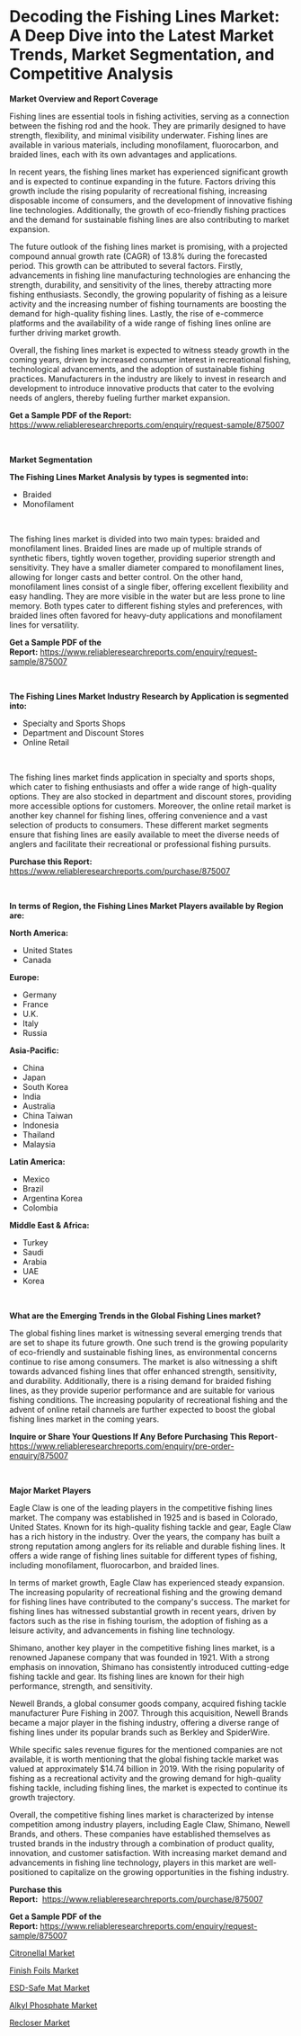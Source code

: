<p><h1>Decoding the Fishing Lines Market: A Deep Dive into the Latest Market Trends, Market Segmentation, and Competitive Analysis</h1></p><p><strong>Market Overview and Report Coverage</strong></p>
<p><p>Fishing lines are essential tools in fishing activities, serving as a connection between the fishing rod and the hook. They are primarily designed to have strength, flexibility, and minimal visibility underwater. Fishing lines are available in various materials, including monofilament, fluorocarbon, and braided lines, each with its own advantages and applications.</p><p>In recent years, the fishing lines market has experienced significant growth and is expected to continue expanding in the future. Factors driving this growth include the rising popularity of recreational fishing, increasing disposable income of consumers, and the development of innovative fishing line technologies. Additionally, the growth of eco-friendly fishing practices and the demand for sustainable fishing lines are also contributing to market expansion.</p><p>The future outlook of the fishing lines market is promising, with a projected compound annual growth rate (CAGR) of 13.8% during the forecasted period. This growth can be attributed to several factors. Firstly, advancements in fishing line manufacturing technologies are enhancing the strength, durability, and sensitivity of the lines, thereby attracting more fishing enthusiasts. Secondly, the growing popularity of fishing as a leisure activity and the increasing number of fishing tournaments are boosting the demand for high-quality fishing lines. Lastly, the rise of e-commerce platforms and the availability of a wide range of fishing lines online are further driving market growth.</p><p>Overall, the fishing lines market is expected to witness steady growth in the coming years, driven by increased consumer interest in recreational fishing, technological advancements, and the adoption of sustainable fishing practices. Manufacturers in the industry are likely to invest in research and development to introduce innovative products that cater to the evolving needs of anglers, thereby fueling further market expansion.</p></p>
<p><strong>Get a Sample PDF of the Report:</strong> <a href="https://www.reliableresearchreports.com/enquiry/request-sample/875007">https://www.reliableresearchreports.com/enquiry/request-sample/875007</a></p>
<p>&nbsp;</p>
<p><strong>Market Segmentation</strong></p>
<p><strong>The Fishing Lines Market Analysis by types is segmented into:</strong></p>
<p><ul><li>Braided</li><li>Monofilament</li></ul></p>
<p>&nbsp;</p>
<p><p>The fishing lines market is divided into two main types: braided and monofilament lines. Braided lines are made up of multiple strands of synthetic fibers, tightly woven together, providing superior strength and sensitivity. They have a smaller diameter compared to monofilament lines, allowing for longer casts and better control. On the other hand, monofilament lines consist of a single fiber, offering excellent flexibility and easy handling. They are more visible in the water but are less prone to line memory. Both types cater to different fishing styles and preferences, with braided lines often favored for heavy-duty applications and monofilament lines for versatility.</p></p>
<p><strong>Get a Sample PDF of the Report:</strong>&nbsp;<a href="https://www.reliableresearchreports.com/enquiry/request-sample/875007">https://www.reliableresearchreports.com/enquiry/request-sample/875007</a></p>
<p>&nbsp;</p>
<p><strong>The Fishing Lines Market Industry Research by Application is segmented into:</strong></p>
<p><ul><li>Specialty and Sports Shops</li><li>Department and Discount Stores</li><li>Online Retail</li></ul></p>
<p>&nbsp;</p>
<p><p>The fishing lines market finds application in specialty and sports shops, which cater to fishing enthusiasts and offer a wide range of high-quality options. They are also stocked in department and discount stores, providing more accessible options for customers. Moreover, the online retail market is another key channel for fishing lines, offering convenience and a vast selection of products to consumers. These different market segments ensure that fishing lines are easily available to meet the diverse needs of anglers and facilitate their recreational or professional fishing pursuits.</p></p>
<p><strong>Purchase this Report:</strong>&nbsp; <a href="https://www.reliableresearchreports.com/purchase/875007">https://www.reliableresearchreports.com/purchase/875007</a></p>
<p>&nbsp;</p>
<p><strong>In terms of Region, the Fishing Lines Market Players available by Region are:</strong></p>
<p>
    <p> <strong> North America: </strong>
        <ul>
            <li>United States</li>
            <li>Canada</li>
        </ul>
        </p> 
    <p> <strong> Europe: </strong>
        <ul>
            <li>Germany</li>
            <li>France</li>
            <li>U.K.</li>
            <li>Italy</li>
            <li>Russia</li>
        </ul>
        </p> 
    <p> <strong> Asia-Pacific: </strong>
        <ul>
            <li>China</li>
            <li>Japan</li>
            <li>South Korea</li>
            <li>India</li>
            <li>Australia</li>
            <li>China Taiwan</li>
            <li>Indonesia</li>
            <li>Thailand</li>
            <li>Malaysia</li>
        </ul>
        </p> 
    <p> <strong> Latin America: </strong>
        <ul>
            <li>Mexico</li>
            <li>Brazil</li>
            <li>Argentina Korea</li>
            <li>Colombia</li>
        </ul>
        </p> 
    <p> <strong> Middle East & Africa: </strong>
        <ul>
            <li>Turkey</li>
            <li>Saudi</li>
            <li>Arabia</li>
            <li>UAE</li>
            <li>Korea</li>
        </ul>
    </p>
    </p>
<p>&nbsp;</p>
<p><strong>What are the Emerging Trends in the Global Fishing Lines market?</strong></p>
<p><p>The global fishing lines market is witnessing several emerging trends that are set to shape its future growth. One such trend is the growing popularity of eco-friendly and sustainable fishing lines, as environmental concerns continue to rise among consumers. The market is also witnessing a shift towards advanced fishing lines that offer enhanced strength, sensitivity, and durability. Additionally, there is a rising demand for braided fishing lines, as they provide superior performance and are suitable for various fishing conditions. The increasing popularity of recreational fishing and the advent of online retail channels are further expected to boost the global fishing lines market in the coming years.</p></p>
<p><strong>Inquire or Share Your Questions If Any Before Purchasing This Report</strong>- <a href="https://www.reliableresearchreports.com/enquiry/pre-order-enquiry/875007">https://www.reliableresearchreports.com/enquiry/pre-order-enquiry/875007</a></p>
<p>&nbsp;</p>
<p><strong>Major Market Players</strong></p>
<p><p>Eagle Claw is one of the leading players in the competitive fishing lines market. The company was established in 1925 and is based in Colorado, United States. Known for its high-quality fishing tackle and gear, Eagle Claw has a rich history in the industry. Over the years, the company has built a strong reputation among anglers for its reliable and durable fishing lines. It offers a wide range of fishing lines suitable for different types of fishing, including monofilament, fluorocarbon, and braided lines.</p><p>In terms of market growth, Eagle Claw has experienced steady expansion. The increasing popularity of recreational fishing and the growing demand for fishing lines have contributed to the company's success. The market for fishing lines has witnessed substantial growth in recent years, driven by factors such as the rise in fishing tourism, the adoption of fishing as a leisure activity, and advancements in fishing line technology.</p><p>Shimano, another key player in the competitive fishing lines market, is a renowned Japanese company that was founded in 1921. With a strong emphasis on innovation, Shimano has consistently introduced cutting-edge fishing tackle and gear. Its fishing lines are known for their high performance, strength, and sensitivity.</p><p>Newell Brands, a global consumer goods company, acquired fishing tackle manufacturer Pure Fishing in 2007. Through this acquisition, Newell Brands became a major player in the fishing industry, offering a diverse range of fishing lines under its popular brands such as Berkley and SpiderWire.</p><p>While specific sales revenue figures for the mentioned companies are not available, it is worth mentioning that the global fishing tackle market was valued at approximately $14.74 billion in 2019. With the rising popularity of fishing as a recreational activity and the growing demand for high-quality fishing tackle, including fishing lines, the market is expected to continue its growth trajectory.</p><p>Overall, the competitive fishing lines market is characterized by intense competition among industry players, including Eagle Claw, Shimano, Newell Brands, and others. These companies have established themselves as trusted brands in the industry through a combination of product quality, innovation, and customer satisfaction. With increasing market demand and advancements in fishing line technology, players in this market are well-positioned to capitalize on the growing opportunities in the fishing industry.</p></p>
<p><strong>Purchase this Report:</strong>&nbsp;&nbsp;<a href="https://www.reliableresearchreports.com/purchase/875007">https://www.reliableresearchreports.com/purchase/875007</a></p>
<p></p>
<p><strong>Get a Sample PDF of the Report:</strong>&nbsp;<a href="https://www.reliableresearchreports.com/enquiry/request-sample/875007">https://www.reliableresearchreports.com/enquiry/request-sample/875007</a></p>
<p><p><a href="https://www.linkedin.com/pulse/citronellal-market-size-2023-2030-global-industrial-analysis-eszre/">Citronellal Market</a></p><p><a href="https://github.com/RichRobinson5/Market-Research-Report-List-1/blob/main/finish-foils-market.md">Finish Foils Market</a></p><p><a href="https://medium.com/@v8581137/esd-safe-mat-market-size-growth-forecast-2023-2030-17e6edf05867">ESD-Safe Mat Market</a></p><p><a href="https://www.linkedin.com/pulse/alkyl-phosphate-market-insights-players-forecast-till-2030-mkt-gain-wzije/">Alkyl Phosphate Market</a></p><p><a href="https://www.reportprime.com/recloser-r5852">Recloser Market</a></p></p>